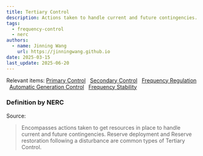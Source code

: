 ```yaml
---
title: Tertiary Control
description: Actions taken to handle current and future contingencies.
tags:
  - frequency-control
  - nerc
authors:
  - name: Jinning Wang
    url: https://jinningwang.github.io
date: 2025-03-15
last_update: 2025-06-20
---
```


Relevant items: [Primary Control](/wiki/primary-control) &nbsp; [Secondary Control](/wiki/secondary-control) &nbsp; [Frequency Regulation](/wiki/frequency-regulation) &nbsp; [Automatic Generation Control](/wiki/automatic-generation-control) &nbsp; [Frequency Stability](/wiki/frequency-stability)

### Definition by NERC

Source: <d-cite key="nerc2021balancing"></d-cite>

> Encompasses actions taken to get resources in place to handle current and future contingencies. Reserve deployment and Reserve restoration following a disturbance are common types of Tertiary Control.
